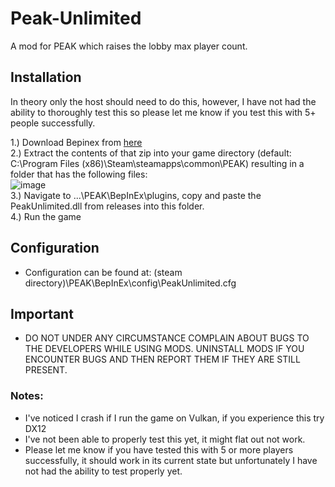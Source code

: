 # Peak-Unlimited
A mod for PEAK which raises the lobby max player count. 

## Installation
In theory only the host should need to do this, however, I have not had the ability to thoroughly test this so please let me know if you test this with 5+ people successfully.

1.) Download Bepinex from [here](https://github.com/BepInEx/BepInEx/releases/download/v5.4.23.3/BepInEx_win_x64_5.4.23.3.zip) <br>
2.) Extract the contents of that zip into your game directory (default: C:\Program Files (x86)\Steam\steamapps\common\PEAK) resulting in a folder that has the following files: <br>
![image](https://github.com/user-attachments/assets/403d9a1d-16a4-409c-a046-bc56141ac0ca) <br>
3.) Navigate to ...\PEAK\BepInEx\plugins, copy and paste the PeakUnlimited.dll from releases into this folder. <br>
4.) Run the game <br>

## Configuration
- Configuration can be found at: (steam directory)\PEAK\BepInEx\config\PeakUnlimited.cfg

## Important
- DO NOT UNDER ANY CIRCUMSTANCE COMPLAIN ABOUT BUGS TO THE DEVELOPERS WHILE USING MODS. UNINSTALL MODS IF YOU ENCOUNTER BUGS AND THEN REPORT THEM IF THEY ARE STILL PRESENT.

### Notes:
- I've noticed I crash if I run the game on Vulkan, if you experience this try DX12
- I've not been able to properly test this yet, it might flat out not work.
- Please let me know if you have tested this with 5 or more players successfully, it should work in its current state but unfortunately I have not had the ability to test properly yet.
